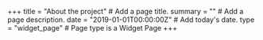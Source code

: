 +++
title = "About the project"  # Add a page title.
summary = ""  # Add a page description.
date = "2019-01-01T00:00:00Z"  # Add today's date.
type = "widget_page"  # Page type is a Widget Page
+++
